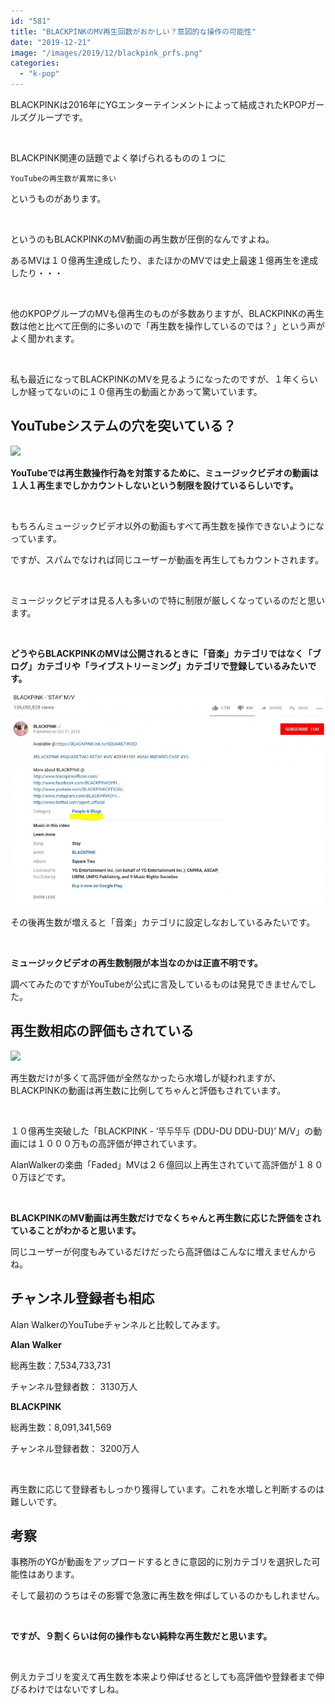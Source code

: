 ```yaml
---
id: "581"
title: "BLACKPINKのMV再生回数がおかしい？意図的な操作の可能性"
date: "2019-12-21"
image: "/images/2019/12/blackpink_prfs.png"
categories: 
  - "k-pop"
---
```


BLACKPINKは2016年にYGエンターテインメントによって結成されたKPOPガールズグループです。

 

BLACKPINK関連の話題でよく挙げられるものの１つに

```
YouTubeの再生数が異常に多い
```

というものがあります。

 

というのもBLACKPINKのMV動画の再生数が圧倒的なんですよね。

あるMVは１０億再生達成したり、またほかのMVでは史上最速１億再生を達成したり・・・

 

他のKPOPグループのMVも億再生のものが多数ありますが、BLACKPINKの再生数は他と比べて圧倒的に多いので「再生数を操作しているのでは？」という声がよく聞かれます。

 

私も最近になってBLACKPINKのMVを見るようになったのですが、１年くらいしか経ってないのに１０億再生の動画とかあって驚いています。

## YouTubeシステムの穴を突いている？

![](../../assets/images/2019/09/youtubeWatch.jpg)

**YouTubeでは再生数操作行為を対策するために、ミュージックビデオの動画は１人１再生までしかカウントしないという制限を設けているらしいです。**

 

もちろんミュージックビデオ以外の動画もすべて再生数を操作できないようになっています。

ですが、スパムでなければ同じユーザーが動画を再生してもカウントされます。

 

ミュージックビデオは見る人も多いので特に制限が厳しくなっているのだと思います。

 

**どうやらBLACKPINKのMVは公開されるときに「音楽」カテゴリではなく「ブログ」カテゴリや「ライブストリーミング」カテゴリで登録しているみたいです。**

![BLACKPINK 「ブログ」カテゴリにMVをアップロード](/images/2019/12/blackpink_mv_cat.jpg)

その後再生数が増えると「音楽」カテゴリに設定しなおしているみたいです。

 

**ミュージックビデオの再生数制限が本当なのかは正直不明です。**

調べてみたのですがYouTubeが公式に言及しているものは発見できませんでした。

## 再生数相応の評価もされている

![](../../assets/images/2019/12/heart_live.jpg)

再生数だけが多くて高評価が全然なかったら水増しが疑われますが、BLACKPINKの動画は再生数に比例してちゃんと評価もされています。

 

１０億再生突破した「BLACKPINK - ‘뚜두뚜두 (DDU-DU DDU-DU)’ M/V」の動画には１０００万もの高評価が押されています。

AlanWalkerの楽曲「Faded」MVは２６億回以上再生されていて高評価が１８００万ほどです。

 

**BLACKPINKのMV動画は再生数だけでなくちゃんと再生数に応じた評価をされていることがわかると思います。**

同じユーザーが何度もみているだけだったら高評価はこんなに増えませんからね。

## チャンネル登録者も相応

Alan WalkerのYouTubeチャンネルと比較してみます。

**Alan Walker**

総再生数：7,534,733,731

チャンネル登録者数： 3130万人

**BLACKPINK**

総再生数：8,091,341,569

チャンネル登録者数： 3200万人

 

再生数に応じて登録者もしっかり獲得しています。これを水増しと判断するのは難しいです。

## 考察

事務所のYGが動画をアップロードするときに意図的に別カテゴリを選択した可能性はあります。

そして最初のうちはその影響で急激に再生数を伸ばしているのかもしれません。

 

**ですが、９割くらいは何の操作もない純粋な再生数だと思います。**

 

例えカテゴリを変えて再生数を本来より伸ばせるとしても高評価や登録者まで伸びるわけではないですしね。
